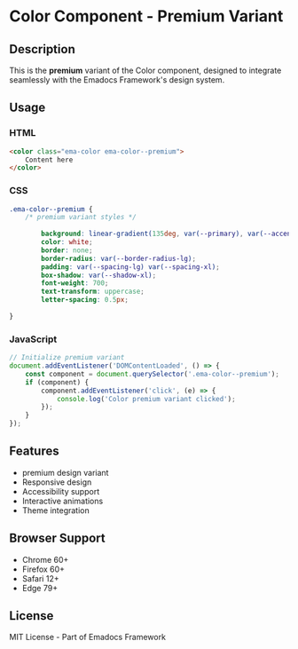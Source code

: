 # Color Component - Premium Variant

## Description
This is the **premium** variant of the Color component, designed to integrate seamlessly with the Emadocs Framework's design system.

## Usage

### HTML
```html
<color class="ema-color ema-color--premium">
    Content here
</color>
```

### CSS
```css
.ema-color--premium {
    /* premium variant styles */
    
        background: linear-gradient(135deg, var(--primary), var(--accent));
        color: white;
        border: none;
        border-radius: var(--border-radius-lg);
        padding: var(--spacing-lg) var(--spacing-xl);
        box-shadow: var(--shadow-xl);
        font-weight: 700;
        text-transform: uppercase;
        letter-spacing: 0.5px;
    
}
```

### JavaScript
```javascript
// Initialize premium variant
document.addEventListener('DOMContentLoaded', () => {
    const component = document.querySelector('.ema-color--premium');
    if (component) {
        component.addEventListener('click', (e) => {
            console.log('Color premium variant clicked');
        });
    }
});
```

## Features
- premium design variant
- Responsive design
- Accessibility support
- Interactive animations
- Theme integration

## Browser Support
- Chrome 60+
- Firefox 60+
- Safari 12+
- Edge 79+

## License
MIT License - Part of Emadocs Framework
